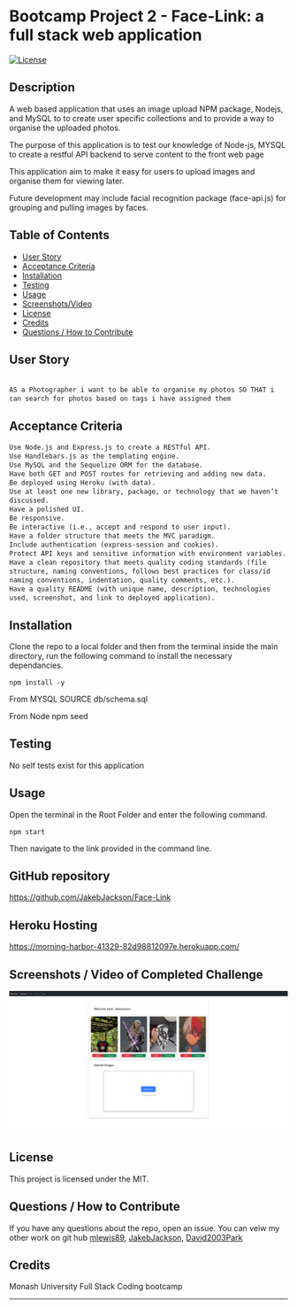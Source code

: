 # Bootcamp Project 2 - Face-Link: a full stack web application
[![License](https://img.shields.io/badge/License-MIT-blue.svg)](https://opensource.org/licenses/MIT)


## Description

A web based application that uses an image upload NPM package, Nodejs, and MySQL to to create user specific collections and to provide a way to organise the uploaded photos.

The purpose of this application is to test our knowledge of Node-js, MYSQL to create a restful API backend to serve content to the front web page

This application aim to make it easy for users to upload images and organise them for viewing later.

Future development may include facial recognition package (face-api.js)  for grouping and pulling images by faces.



## Table of Contents
    
- [User Story](#user-story)
- [Acceptance Criteria](#acceptance-criteria)
- [Installation](#installation)
- [Testing](#testing)
- [Usage](#usage)
- [Screenshots/Video](<#screenshots--video-of-completed-challenge>)
- [License](#license)
- [Credits](#credits)
- [Questions / How to Contribute](#questions--how-to-contribute)

## User Story

```

AS a Photographer i want to be able to organise my photos SO THAT i can search for photos based on tags i have assigned them

```

## Acceptance Criteria

```
Use Node.js and Express.js to create a RESTful API.
Use Handlebars.js as the templating engine.
Use MySQL and the Sequelize ORM for the database.
Have both GET and POST routes for retrieving and adding new data.
Be deployed using Heroku (with data).
Use at least one new library, package, or technology that we haven’t discussed.
Have a polished UI.
Be responsive.
Be interactive (i.e., accept and respond to user input).
Have a folder structure that meets the MVC paradigm.
Include authentication (express-session and cookies).
Protect API keys and sensitive information with environment variables.
Have a clean repository that meets quality coding standards (file structure, naming conventions, follows best practices for class/id naming conventions, indentation, quality comments, etc.).
Have a quality README (with unique name, description, technologies used, screenshot, and link to deployed application).
```

## Installation

Clone the repo to a local folder and then from the terminal inside the main directory, run the following command to install the necessary dependancies.
       
    npm install -y

From MYSQL
    SOURCE db/schema.sql

From Node
    npm seed

## Testing

No self tests exist for this application

## Usage
    
Open the terminal in the Root Folder and enter the following command.

    npm start

Then navigate to the link provided in the command line. 


## GitHub repository
https://github.com/JakebJackson/Face-Link

## Heroku Hosting
https://morning-harbor-41329-82d98812097e.herokuapp.com/

## Screenshots / Video of Completed Challenge
![completed application](/images/screenshot.png)


## License
This project is licensed under the MIT.
    
## Questions / How to Contribute
    
If you have any questions about the repo, open an issue. You can veiw my other work on git hub [mlewis89](https://github.com/mlewis89/), [JakebJackson](https://github.com/JakebJackson), [David2003Park](https://github.com/David2003Park)

## Credits

Monash University Full Stack Coding bootcamp


---
